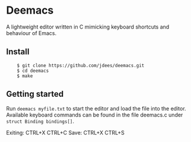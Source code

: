 Deemacs
=======

A lightweight editor written in C mimicking keyboard shortcuts and behaviour of Emacs.

Install
-------

```
    $ git clone https://github.com/jdees/deemacs.git
    $ cd deemacs
    $ make
```

Getting started
---------------

Run ```deemacs myfile.txt``` to start the editor and load the file into the editor.
Available keyboard commands can be found in the file deemacs.c under ``struct Binding bindings[]``.

Exiting: CTRL+X CTRL+C
Save: CTRL+X CTRL+S
